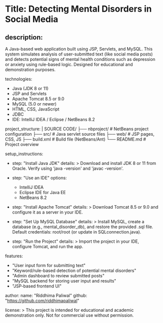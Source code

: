 # Title: Detecting Mental Disorders in Social Media
## description: 
  A Java-based web application built using JSP, Servlets, and MySQL. This system simulates analysis of user-submitted text
  (like social media posts) and detects potential signs of mental health conditions such as depression or anxiety using 
  rule-based logic. Designed for educational and demonstration purposes.

technologies:
  - Java (JDK 8 or 11)
  - JSP and Servlets
  - Apache Tomcat 8.5 or 9.0
  - MySQL (5.0 or newer)
  - HTML, CSS, JavaScript
  - JDBC
  - IDE: IntelliJ IDEA / Eclipse / NetBeans 8.2

project_structure: |
  SOURCE CODE/
  ├── nbproject/         # NetBeans project configuration
  ├── src/               # Java servlet source files
  ├── web/               # JSP pages, CSS, JS
  ├── build.xml          # Build file (NetBeans/Ant)
  └── README.md          # Project overview

setup_instructions:
  - step: "Install Java JDK"
    details: >
      Download and install JDK 8 or 11 from Oracle.
      Verify using 'java -version' and 'javac -version'.

  - step: "Use an IDE"
    options:
      - IntelliJ IDEA
      - Eclipse IDE for Java EE
      - NetBeans 8.2

  - step: "Install Apache Tomcat"
    details: >
      Download Tomcat 8.5 or 9.0 and configure it as a server in your IDE.

  - step: "Set Up MySQL Database"
    details: >
      Install MySQL, create a database (e.g., mental_disorder_db), and restore the provided .sql file.
      Default credentials: root/root (or update in SQLconnection.java).

  - step: "Run the Project"
    details: >
      Import the project in your IDE, configure Tomcat, and run the app.

features:
  - "User input form for submitting text"
  - "Keyword/rule-based detection of potential mental disorders"
  - "Admin dashboard to review submitted posts"
  - "MySQL backend for storing user input and results"
  - "JSP-based frontend UI"


author:
  name: "Riddhima Paliwal"
  github: "https://github.com/riddhimapaliwal"

license: >
  This project is intended for educational and academic demonstration only. Not for commercial use without permission.
